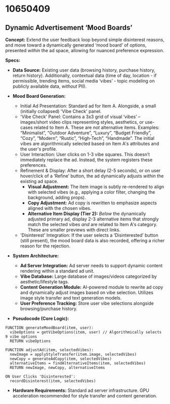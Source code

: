 # 10650409

## Dynamic Advertisement ‘Mood Boards’

**Concept:** Extend the user feedback loop beyond simple disinterest reasons, and move toward a dynamically generated ‘mood board’ of options, presented *within* the ad space, allowing for nuanced preference expression.

**Specs:**

*   **Data Source:** Existing user data (browsing history, purchase history, return history). Additionally, contextual data (time of day, location - if permissible, trending items, social media ‘vibes’ - topic modeling on publicly available data, *without* PII).

*   **Mood Board Generation:**
    *   Initial Ad Presentation: Standard ad for Item A. Alongside, a small (initially collapsed) 'Vibe Check' panel.
    *   'Vibe Check' Panel: Contains a 3x3 grid of visual ‘vibes’ – images/short video clips representing styles, aesthetics, or use-cases related to Item A.  These are *not* alternative items. Examples: “Minimalist”, “Outdoor Adventure”, “Luxury”, “Budget Friendly”, “Cozy”, “Modern”, “Rustic”, “High-Tech”, “Handmade”.  The initial vibes are algorithmically selected based on Item A's attributes and the user's profile.
    *   User Interaction: User clicks on 1-3 vibe squares. This doesn’t immediately replace the ad. Instead, the system registers these preferences.
    *   Refinement & Display: After a short delay (2-5 seconds), or on user hover/click of a ‘Refine’ button, the ad dynamically adjusts *within* the existing ad space.
        *   **Visual Adjustment:**  The item image is subtly re-rendered to align with selected vibes (e.g., applying a color filter, changing the background, adding props).
        *   **Copy Adjustment:**  Ad copy is rewritten to emphasize aspects aligned with the chosen vibes.
        *   **Alternative Item Display (Tier 2):** *Below* the dynamically adjusted primary ad, display 2-3 alternative items that strongly match the selected vibes *and* are related to Item A's category. These are smaller previews with direct links.
    *   'Disinterest' Integration: If the user selects a ‘Disinterested’ button (still present), the mood board data is also recorded, offering a richer reason for the rejection.

*   **System Architecture:**
    *   **Ad Server Integration:** Ad server needs to support dynamic content rendering within a standard ad unit.
    *   **Vibe Database:** Large database of images/videos categorized by aesthetic/lifestyle tags.
    *   **Content Generation Module:** AI-powered module to rewrite ad copy and dynamically adjust images based on vibe selection.  Utilizes image style transfer and text generation models.
    *   **User Preference Tracking:** Store user vibe selections alongside browsing/purchase history.

*   **Pseudocode (Core Logic):**

```
FUNCTION generateMoodBoard(item, user):
  vibeOptions = getVibeOptions(item, user) // Algorithmically selects 9 vibe options
  RETURN vibeOptions

FUNCTION adjustAd(item, selectedVibes):
  newImage = applyStyleTransfer(item.image, selectedVibes)
  newCopy = generateAdCopy(item, selectedVibes)
  alternativeItems = findAlternativeItems(item, selectedVibes)
  RETURN newImage, newCopy, alternativeItems

ON User Clicks 'Disinterested':
  recordDisinterest(item, selectedVibes)
```

*   **Hardware Requirements:** Standard ad server infrastructure.  GPU acceleration recommended for style transfer and content generation.